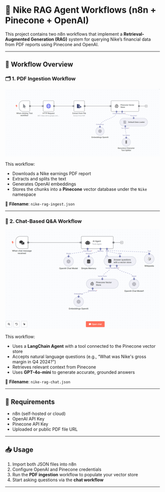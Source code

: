 # 🏃 Nike RAG Agent Workflows (n8n + Pinecone + OpenAI)

This project contains two n8n workflows that implement a **Retrieval-Augmented Generation (RAG)** system for querying Nike’s financial data from PDF reports using Pinecone and OpenAI.

---

## 📌 Workflow Overview

### 🗂️ 1. PDF Ingestion Workflow

![PDF Ingestion Workflow](assets/pdf_ingestion_workflow.png)

This workflow:
- Downloads a Nike earnings PDF report
- Extracts and splits the text
- Generates OpenAI embeddings
- Stores the chunks into a **Pinecone** vector database under the `Nike` namespace

📄 **Filename**: `nike-rag-ingest.json`

---

### 💬 2. Chat-Based Q&A Workflow

![Nike RAG Agent Workflow](assets/nike_rag_agent_workflow.png)

This workflow:
- Uses a **LangChain Agent** with a tool connected to the Pinecone vector store
- Accepts natural language questions (e.g., “What was Nike's gross margin in Q4 2024?”)
- Retrieves relevant context from Pinecone
- Uses **GPT-4o-mini** to generate accurate, grounded answers

📄 **Filename**: `nike-rag-chat.json`

---

## 🔧 Requirements

- n8n (self-hosted or cloud)
- OpenAI API Key
- Pinecone API Key
- Uploaded or public PDF file URL

---

## 📥 Usage

1. Import both JSON files into n8n
2. Configure OpenAI and Pinecone credentials
3. Run the **PDF ingestion** workflow to populate your vector store
4. Start asking questions via the **chat workflow**

---

